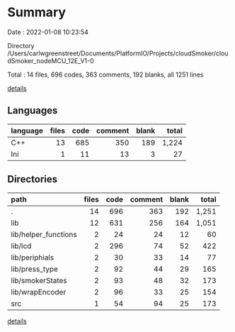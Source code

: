 # Summary

Date : 2022-01-08 10:23:54

Directory /Users/carlwgreenstreet/Documents/PlatformIO/Projects/cloudSmoker/cloudSmoker_nodeMCU_12E_V1-0

Total : 14 files,  696 codes, 363 comments, 192 blanks, all 1251 lines

[details](details.md)

## Languages
| language | files | code | comment | blank | total |
| :--- | ---: | ---: | ---: | ---: | ---: |
| C++ | 13 | 685 | 350 | 189 | 1,224 |
| Ini | 1 | 11 | 13 | 3 | 27 |

## Directories
| path | files | code | comment | blank | total |
| :--- | ---: | ---: | ---: | ---: | ---: |
| . | 14 | 696 | 363 | 192 | 1,251 |
| lib | 12 | 631 | 256 | 164 | 1,051 |
| lib/helper_functions | 2 | 24 | 24 | 12 | 60 |
| lib/lcd | 2 | 296 | 74 | 52 | 422 |
| lib/periphials | 2 | 30 | 33 | 14 | 77 |
| lib/press_type | 2 | 92 | 44 | 29 | 165 |
| lib/smokerStates | 2 | 93 | 48 | 32 | 173 |
| lib/wrapEncoder | 2 | 96 | 33 | 25 | 154 |
| src | 1 | 54 | 94 | 25 | 173 |

[details](details.md)